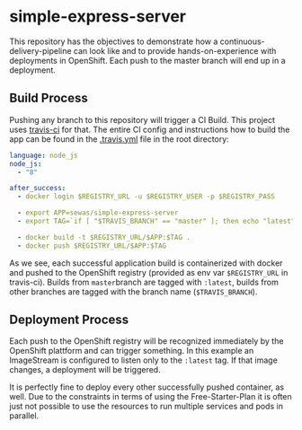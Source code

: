 # simple-express-server
This repository has the objectives to demonstrate how a continuous-delivery-pipeline can look like and to provide hands-on-experience
with deployments in OpenShift.
Each push to the master branch will end up in a deployment.

## Build Process
Pushing any branch to this repository will trigger a CI Build. This project uses [travis-ci](https://travis-ci.org/SeWaS/simple-express-server/) for that.
The entire CI config and instructions how to build the app can be found in the [.travis.yml](https://github.com/SeWaS/simple-express-server/blob/master/.travis.yml) file in the root directory:
```yaml
language: node_js
node_js:
  - "8"

after_success:
  - docker login $REGISTRY_URL -u $REGISTRY_USER -p $REGISTRY_PASS

  - export APP=sewas/simple-express-server
  - export TAG=`if [ "$TRAVIS_BRANCH" == "master" ]; then echo "latest"; else echo $TRAVIS_BRANCH ; fi`

  - docker build -t $REGISTRY_URL/$APP:$TAG .
  - docker push $REGISTRY_URL/$APP:$TAG
```
As we see, each successful application build is containerized with docker and pushed to the OpenShift registry (provided as env var `$REGISTRY_URL` in travis-ci).
Builds from `master`branch are tagged with `:latest`, builds from other branches are tagged with the branch name (`$TRAVIS_BRANCH`).

## Deployment Process
Each push to the OpenShift registry will be recognized immediately by the OpenShift plattform and can trigger something. In this example an ImageStream
is configured to listen only to the `:latest` tag. If that image changes, a deployment will be triggered.

It is perfectly fine to deploy every other successfully pushed container, as well. Due to the constraints in terms of using the Free-Starter-Plan
it is often just not possible to use the resources to run multiple services and pods in parallel.

